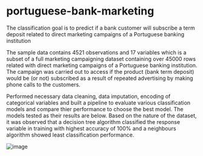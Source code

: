 # portuguese-bank-marketing
The classification goal is to predict if a bank customer will subscribe a term deposit related to direct marketing campaigns of a Portuguese banking institution

The sample data contains 4521 observations and 17 variables which is a subset of a full marketing campaigning dataset containing over 45000 rows related with direct marketing campaigns of a Portuguese banking institution. The campaign was carried out to access if the product (bank term deposit) would be (or not) subscribed as a result of repeated advertising by making phone calls to the customers.

Performed necessary data cleaning, data imputation, encoding of categorical variables and built a pipeline to evaluate various classification models and compare thier performance to choose the best model. The models tested as their results are below. Based on the nature of the dataset, it was observed that a decision tree algorithm classified the response variable in training with highest accuracy of 100% and a neighbours algorithm showed least classification performance.

![image](https://user-images.githubusercontent.com/74657588/185492621-490ffd7c-f689-40c7-a937-7d28448bf2bd.png)

